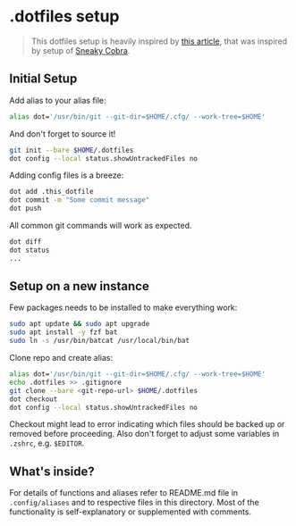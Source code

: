 # .dotfiles setup

>This dotfiles setup is heavily inspired by [this article](https://www.atlassian.com/git/tutorials/dotfiles),
that was inspired by setup of [Sneaky Cobra](https://news.ycombinator.com/item?id=11071754).

## Initial Setup

Add alias to your alias file:

```sh
alias dot='/usr/bin/git --git-dir=$HOME/.cfg/ --work-tree=$HOME'
```

And don't forget to source it!

```sh
git init --bare $HOME/.dotfiles
dot config --local status.showUntrackedFiles no
```

Adding config files is a breeze:

```sh
dot add .this_dotfile
dot commit -m "Some commit message"
dot push
```

All common git commands will work as expected.

```sh
dot diff
dot status
...
```

## Setup on a new instance

Few packages needs to be installed to make everything work:

```sh
sudo apt update && sudo apt upgrade
sudo apt install -y fzf bat
sudo ln -s /usr/bin/batcat /usr/local/bin/bat
```

Clone repo and create alias:

```sh
alias dot='/usr/bin/git --git-dir=$HOME/.cfg/ --work-tree=$HOME'
echo .dotfiles >> .gitignore
git clone --bare <git-repo-url> $HOME/.dotfiles
dot checkout
dot config --local status.showUntrackedFiles no
```

Checkout might lead to error indicating which files should be backed up or
removed before proceeding.
Also don't forget to adjust some variables in `.zshrc`, e.g. `$EDITOR`.

## What's inside?

For details of functions and aliases refer to README.md file in
`.config/aliases` and to respective files in this directory. Most of the
functionality is self-explanatory or supplemented with comments.
